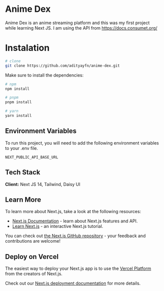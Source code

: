 # Anime Dex

Anime Dex is an anime streaming platform and this was my first project while learning Next JS. I am using the API from https://docs.consumet.org/

# Instalation

```bash
# clone
git clone https://github.com/adityayfn/anime-dex.git
```

Make sure to install the dependencies:

```bash
# npm
npm install

# pnpm
pnpm install

# yarn
yarn install
```

## Environment Variables

To run this project, you will need to add the following environment variables to your .env file.

`NEXT_PUBLIC_API_BASE_URL`

## Tech Stack

**Client:** Next JS 14, Tailwind, Daisy UI

## Learn More

To learn more about Next.js, take a look at the following resources:

- [Next.js Documentation](https://nextjs.org/docs) - learn about Next.js features and API.
- [Learn Next.js](https://nextjs.org/learn) - an interactive Next.js tutorial.

You can check out [the Next.js GitHub repository](https://github.com/vercel/next.js/) - your feedback and contributions are welcome!

## Deploy on Vercel

The easiest way to deploy your Next.js app is to use the [Vercel Platform](https://vercel.com/new?utm_medium=default-template&filter=next.js&utm_source=create-next-app&utm_campaign=create-next-app-readme) from the creators of Next.js.

Check out our [Next.js deployment documentation](https://nextjs.org/docs/deployment) for more details.
